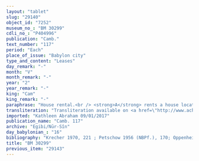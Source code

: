 ```yaml
---
layout: "tablet"
slug: "29140"
object_id: "7252"
museum_no_: "BM 30299"
cdli_no_: "P404996"
publication: "Camb."
text_number: "117"
period: "Each"
place_of_issue: "Babylon city"
type_and_content: "Leases"
day_remark: "-"
month: "V"
month_remark: "-"
year: "2"
year_remark: "-"
king: "Cam"
king_remark: "-"
paraphrase: "House rental.<br /> <strong>A</strong> rents a house located in front of (<em>ina pani</em>) the Gi&scaron;&scaron;u-Gate to <strong>B</strong>, for a yearly rental price amounting to 1/3 mina and 3 shekels of silver. The renter should repair the wall foundations (<em>asurr&ucirc;</em>) and caulk (<em>&scaron;an&ucirc;</em>) the roof. He should also pay for the additional payment (<em>nūptu</em>) in Nisan (I), D&ucirc;zu (IV) and Kislim (IX). It is agreed that half of the silver should be paid at the beginning of the year, and the remainder in the middle; the landlord has (already) received 5 shekels of silver as payment for the rent. The house is at the renter&rsquo;s disposal from the 1<sup>st</sup> of Ulūl (VI) onwards. The costs for building doors (<em>daltu zaqāpu</em>) inside the house can be credited to <strong>A</strong>&#39;s account. This arrangement comes in addition (<em>elat</em>) to the one concerning&nbsp; 7 1/4 shekels of silver that are at<strong> C</strong>&#39;s disposal (<em>ina pani</em>). Name of 1 witness and the scribe.<br /> &nbsp;<br /> <strong>A</strong> = Itti-Marduk-balāṭu/Nab&ucirc;-ahhē-iddin//Egibi; <strong>B</strong> = Gimillu/&Scaron;āpik-zēri//Bā&#39;iru; <strong>C</strong> = &Scaron;umu-ukīn"
transliteration: "Transliteration available on <a href=\"http://www.achemenet.com/fr/item/?/sources-textuelles/textes-par-langues-et-ecritures/babylonien/archives-egibi/1676447\" target=\"_blank\">Achemenet</a>"
imported: "Kathleen Abraham 09/01/2017"
publication_name: "Camb. 117"
archive: "Egibi/Nūr-Sîn"
day_babylonian_: "16"
bibliography: "Krecher 1970, 221 ; Petschow 1956 (NBPf.), 170; Oppenheim 1936, 76."
title: "BM 30299"
previous_item: "29143"
---
```

